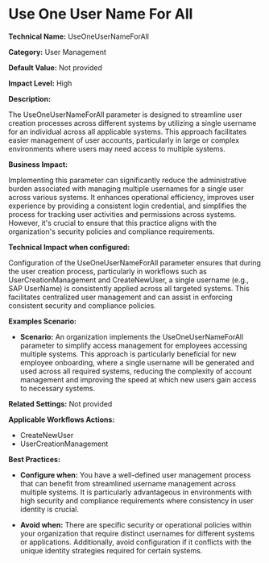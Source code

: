 # Use One User Name For All

**Technical Name:** UseOneUserNameForAll

**Category:** User Management

**Default Value:** Not provided

**Impact Level:** High

**Description:**

The UseOneUserNameForAll parameter is designed to streamline user creation processes across different systems by utilizing a single username for an individual across all applicable systems. This approach facilitates easier management of user accounts, particularly in large or complex environments where users may need access to multiple systems.

**Business Impact:**

Implementing this parameter can significantly reduce the administrative burden associated with managing multiple usernames for a single user across various systems. It enhances operational efficiency, improves user experience by providing a consistent login credential, and simplifies the process for tracking user activities and permissions across systems. However, it's crucial to ensure that this practice aligns with the organization's security policies and compliance requirements.

**Technical Impact when configured:**

Configuration of the UseOneUserNameForAll parameter ensures that during the user creation process, particularly in workflows such as UserCreationManagement and CreateNewUser, a single username (e.g., SAP UserName) is consistently applied across all targeted systems. This facilitates centralized user management and can assist in enforcing consistent security and compliance policies.

**Examples Scenario:**

- **Scenario:** An organization implements the UseOneUserNameForAll parameter to simplify access management for employees accessing multiple systems. This approach is particularly beneficial for new employee onboarding, where a single username will be generated and used across all required systems, reducing the complexity of account management and improving the speed at which new users gain access to necessary systems.

**Related Settings:** Not provided

**Applicable Workflows Actions:** 

- CreateNewUser
- UserCreationManagement

**Best Practices:** 

- **Configure when:** You have a well-defined user management process that can benefit from streamlined username management across multiple systems. It is particularly advantageous in environments with high security and compliance requirements where consistency in user identity is crucial.
  
- **Avoid when:** There are specific security or operational policies within your organization that require distinct usernames for different systems or applications. Additionally, avoid configuration if it conflicts with the unique identity strategies required for certain systems.